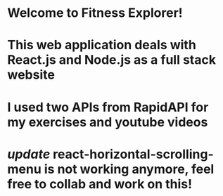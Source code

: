 # Welcome to Fitness Explorer!
# This web application deals with React.js and Node.js as a full stack website
# I used two APIs from RapidAPI for my exercises and youtube videos

# *update* react-horizontal-scrolling-menu is not working anymore, feel free to collab and work on this!
